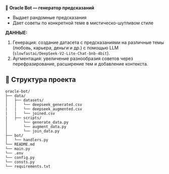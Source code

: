 🔮 **Oracle Bot — генератор предсказаний**  

- Выдает рандомные предсказания  
- Дает советы по конкретной теме в мистическо-шутливом стиле  

**ДАННЫЕ:**
1. Генерация: создание датасета с предсказаниями на различные темы (любовь, карьера, деньги и др.) с помощью LLM (`slowfastai/DeepSeek-V2-Lite-Chat-bnb-4bit`).  
2. Аугментация: увеличение разнообразия советов через перефразирование, расширение тем и добавление контекста.  

## 📂 **Структура проекта**  
```
oracle-bot/  
├── data/  
│   ├── datasets/  
│   │   └── deepseek_generated.csv  
|   |   └── deepseek_augmented.csv  
|   |   └── joined.csv
|   ├── scripts/  
│       └── generate_data.py       
│       └── augment_data.py  
│       └── join_data.py        
├── bot/  
│   └── handlers.py
└── README.md  
└── main.py  
└── .env  
└── config.py
└── consts.py
└── requirements.txt
```
